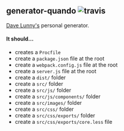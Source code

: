 ## generator-quando ![travis](https://api.travis-ci.org/himynameisdave/generator-quando.svg)

[Dave Lunny's](http://himynameisdave.com) personal generator.

#### It should...

- creates a `Procfile`
- create a `package.json` file at the root
- create a `webpack.config.js` file at the root
- create a `server.js` file at the root
- create a `dist/` folder
- create a `src/` folder
- create a `src/js/` folder
- create a `src/js/components/` folder
- create a `src/images/` folder
- create a `src/css/` folder
- create a `src/css/exports/` folder
- create a `src/css/exports/core.less` file